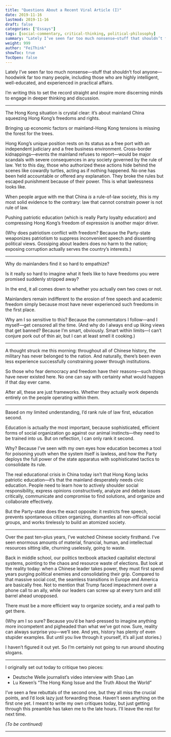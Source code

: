 ```yaml
---
title: "Questions About a Recent Viral Article (I)"
date: 2019-11-16
lastmod: 2019-11-16
draft: false
categories: ["Essays"]
tags: [social-commentary, critical-thinking, political-philosophy]
summary: "Lately I’ve seen far too much nonsense—stuff that shouldn’t fool anyone—hoodwink far too many..."
weight: 999
author: "FeiThink"
showToc: true
TocOpen: false
---
```




Lately I’ve seen far too much nonsense—stuff that shouldn’t fool anyone—hoodwink far too many people, including those who are highly intelligent, well-educated, and experienced in practical affairs.

I’m writing this to set the record straight and inspire more discerning minds to engage in deeper thinking and discussion.

---

The Hong Kong situation is crystal clear: it’s about mainland China squeezing Hong Kong’s freedoms and rights.

Bringing up economic factors or mainland-Hong Kong tensions is missing the forest for the trees.

Hong Kong’s unique position rests on its status as a free port with an independent judiciary and a free business environment. Cross-border kidnappings—events the mainland refuses to report—would be major scandals with severe consequences in any society governed by the rule of law. Yet to this day, those who authorized these actions hide behind the scenes like cowardly turtles, acting as if nothing happened. No one has been held accountable or offered any explanation. They broke the rules but escaped punishment because of their power. This is what lawlessness looks like.

When people argue with me that China *is* a rule-of-law society, this is my most solid evidence to the contrary: law that cannot constrain power is not rule of law.

Pushing patriotic education (which is really Party loyalty education) and compressing Hong Kong’s freedom of expression is another major driver.

(Why does patriotism conflict with freedom? Because the Party-state weaponizes patriotism to suppress inconvenient speech and dissenting political views. Gossiping about leaders does no harm to the nation; exposing corruption actually serves the country’s interests.)

---

Why do mainlanders find it so hard to empathize?

Is it really so hard to imagine what it feels like to have freedoms you were promised suddenly stripped away?

In the end, it all comes down to whether you actually own two cows or not.

Mainlanders remain indifferent to the erosion of free speech and academic freedom simply because most have never experienced such freedoms in the first place.

Why am I so sensitive to this? Because the commentators I follow—and I myself—get censored all the time. (And why do I always end up liking views that get banned? Because I’m smart, obviously. Smart within limits—I can’t conjure pork out of thin air, but I can at least smell it cooking.)

---

A thought struck me this morning: throughout all of Chinese history, the military has never belonged to the nation. And naturally, there’s been even less experience successfully constraining power through institutions.

So those who fear democracy and freedom have their reasons—such things have never existed here. No one can say with certainty what would happen if that day ever came.

After all, these are just frameworks. Whether they actually work depends entirely on the people operating within them.

---

Based on my limited understanding, I’d rank rule of law first, education second.

Education is actually the most important, because sophisticated, efficient forms of social organization go against our animal instincts—they need to be trained into us. But on reflection, I can only rank it second.

Why? Because I’ve seen with my own eyes how education becomes a tool for poisoning youth when the system itself is lawless, and how the Party deploys the full power of the state apparatus with sophisticated tactics to consolidate its rule.

The real educational crisis in China today isn’t that Hong Kong lacks patriotic education—it’s that the mainland desperately needs civic education. People need to learn how to actively shoulder social responsibility, express opinions constructively, analyze and debate issues critically, communicate and compromise to find solutions, and organize and collaborate effectively.

But the Party-state does the exact opposite: it restricts free speech, prevents spontaneous citizen organizing, dismantles all non-official social groups, and works tirelessly to build an atomized society.

---

Over the past ten-plus years, I’ve watched Chinese society firsthand. I’ve seen enormous amounts of material, financial, human, and intellectual resources sitting idle, churning uselessly, going to waste.

Back in middle school, our politics textbook attacked capitalist electoral systems, pointing to the chaos and resource waste of elections. But look at the reality today: when a Chinese leader takes power, they must first spend years purging political enemies and consolidating their grip. Compared to that massive social cost, the seamless transitions in Europe and America are basically free. Not to mention that Trump faced impeachment over a phone call to an ally, while our leaders can screw up at every turn and still barrel ahead unopposed.

There must be a more efficient way to organize society, and a real path to get there.

(Why am I so sure? Because you’d be hard-pressed to imagine anything more incompetent and pigheaded than what we’ve got now. Sure, reality can always surprise you—we’ll see. And yes, history has plenty of even stupider examples. But until you live through it yourself, it’s all just stories.)

I haven’t figured it out yet. So I’m certainly not going to run around shouting slogans.

---

I originally set out today to critique two pieces:
- Deutsche Welle journalist’s video interview with Shao Lan
- Lu Kewen’s “The Hong Kong Issue and the Truth About the World”

I’ve seen a few rebuttals of the second one, but they all miss the crucial points, and I’d look lazy just forwarding those. Haven’t seen anything on the first one yet. I meant to write my own critiques today, but just getting through this preamble has taken me to the late hours. I’ll leave the rest for next time.

*(To be continued)*

---
